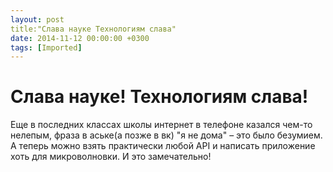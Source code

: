 ```yaml
---
layout: post
title:"Слава науке Технологиям слава"
date: 2014-11-12 00:00:00 +0300
tags: [Imported]
---
```

# Слава науке! Технологиям слава!

Еще в последних классах школы интернет в телефоне казался чем-то нелепым, фраза в аське(а позже в вк) "я не дома" – это было безумием. А теперь можно взять практически любой API и написать приложение  хоть для микроволновки. И это замечательно!